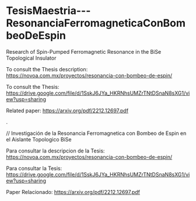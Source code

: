 # TesisMaestria---ResonanciaFerromagneticaConBombeoDeEspin

Research of Spin-Pumped Ferromagnetic Resonance in the BiSe Topological Insulator

To consult the Thesis description: https://novoa.com.mx/proyectos/resonancia-con-bombeo-de-espin/

To consult the Thesis: https://drive.google.com/file/d/1SskJ6JYa_HKRNhsUMZrTNtDSnaN8sXG1/view?usp=sharing

Related paper: https://arxiv.org/pdf/2212.12697.pdf

.

// Investigación de la Resonancia Ferromagnetica con Bombeo de Espin en el Aislante Topologico BiSe

Para consultar la descripcion de la Tesis: https://novoa.com.mx/proyectos/resonancia-con-bombeo-de-espin/

Para consultar la Tesis: https://drive.google.com/file/d/1SskJ6JYa_HKRNhsUMZrTNtDSnaN8sXG1/view?usp=sharing

Paper Relacionado: https://arxiv.org/pdf/2212.12697.pdf
